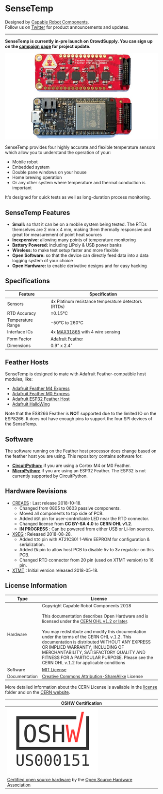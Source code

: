 # SenseTemp

Designed by [Capable Robot Components](http://capablerobot.com).  
Follow us on [Twitter](http://twitter.com/capablerobot) for product announcements and updates.

---

**SenseTemp is currently in-pre launch on CrowdSupply.  You can sign up on the [campaign page](https://www.crowdsupply.com/capable-robot-components/sensetemp) for project update.** 

![SenseTemp PCB Image](images/sensetemp_pcbs.jpg?raw=true)

SenseTemp provides four highly accurate and flexible temperature sensors which allow you to understand the operation of your:

* Mobile robot
* Embedded system 
* Double pane windows on your house
* Home brewing operation
* Or any other system where temperature and thermal conduction is important

It's designed for quick tests as well as long-duration process monitoring.

## SenseTemp Features 

* **Small:** so that it can be on a mobile system being tested.  The RTDs themselves are 2 mm x 4 mm, making them thermally responsive and great for measurement of point heat sources
* **Inexpensive:** allowing many points of temperature monitoring
* **Battery Powered:** including LiPoly & USB power banks
* **Wireless:** to make test setup faster and more flexible
* **Open Software:** so that the device can directly feed data into a data logging system of your choice
* **Open Hardware:** to enable derivative designs and for easy hacking

## Specifications

|Feature|Specification|
|----|----|
|Sensors|4x Platinum resistance temperature detectors (RTDs)|
|RTD Accuracy|±0.15°C|
|Temperature Range|-50°C to 260°C|
|Interface ICs|4x [MAX31865](https://www.maximintegrated.com/en/products/sensors/MAX31865.html) with 4 wire sensing|
|Form Factor|[Adafruit Feather](https://www.adafruit.com/feather)|
|Dimensions|0.9" x 2.4"|

## Feather Hosts

SenseTemp is designed to mate with Adafruit Feather-compatible host modules, like:

* [Adafruit Feather M4 Express](https://www.adafruit.com/product/3857)
* [Adafruit Feather M0 Express](https://www.adafruit.com/product/3403)
* [Adafruit ESP32 Feather Host](https://www.adafruit.com/product/3405)
* [Adafruit HalloWing](https://www.adafruit.com/product/3900)

Note that the ES8266 Feather is **NOT** supported due to the limited IO on the ESP8266.  It does not have enough pins to support the four SPI devices of the SenseTemp.

## Software

The software running on the Feather host processor does change based on the feather host you are using.  This repository contains software for:

* [**CircuitPython:**](software-circuitpython) if you are using a Cortex M4 or M0 Feather.  
* [**MicroPython:**](software-micropython) if you are using an ESP32 Feather.  The ESP32 is not currently supported by CircuitPython.

## Hardware Revisions

* [CREAES](revisions/CREAES) : Last release 2018-10-18.
	* Changed from 0805 to 0603 passive components.
	* Moved all components to top side of PCB.
	* Added `USR` pin for user-controllable LED near the RTD connector.
	* Changed license from **CC BY-SA 4.0** to **CERN OHL v1.2**.
	* **IN PROGRESS** : Can be powered from either USB or Li-Ion sources.
* [X9EG](revisions/X9EG) : Released 2018-08-28.
	* Added `SIO` pin with AT21CS01 1-Wire EEPROM for configuration & serialization.
	* Added `EN` pin to allow host PCB to disable 5v to 3v regulator on this PCB.
	* Changed RTD connector from 20 pin (used on XTMT version) to 16 pin.
* [XTMT](revisions/XTMT) : Initial version released 2018-05-18.

## License Information

| **Type** | **License** |
| --- | --- |
| Hardware | Copyright Capable Robot Components 2018 <br><br>This documentation describes Open Hardware and is licensed under the [CERN OHL v1.2 or later](https://www.ohwr.org/licenses/cern-ohl/license_versions/v1.2). <br/><br/> You may redistribute and modify this documentation under the terms of the CERN OHL v.1.2.  This documentation is distributed WITHOUT ANY EXPRESS OR IMPLIED WARRANTY, INCLUDING OF MERCHANTABILITY, SATISFACTORY QUALITY AND FITNESS FOR A PARTICULAR PURPOSE. Please see the CERN OHL v.1.2 for applicable conditions |
| Software | [MIT License](LICENSE.txt) |
| Documentation | [Creative Commons Attribution-ShareAlike](https://creativecommons.org/licenses/by-sa/4.0/) License |

More detailed information about the CERN License is available in the [license](license) folder and on the [CERN website](https://www.ohwr.org/projects/cernohl/wiki).


| **OSHW Certification** |
| --- |
| ![OSHW Mark US000151](images/OSHW_mark_US000151.png?raw=true) | 
| [Certified open source hardware](https://certification.oshwa.org/us000151.html) by the [Open Source Hardware Association](https://www.oshwa.org) |
